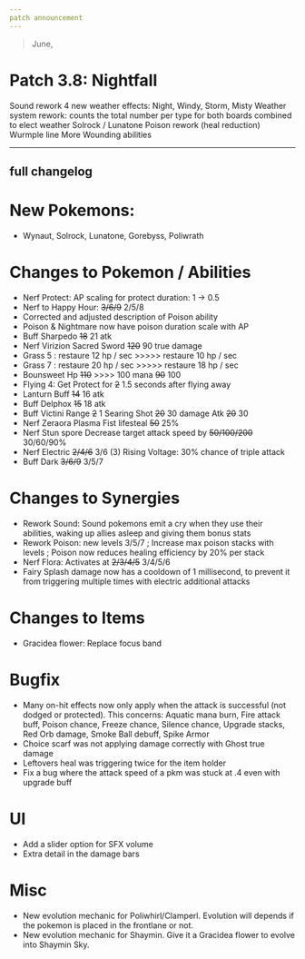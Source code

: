 ```yaml
---
patch announcement
---
```


> June,

# Patch 3.8: Nightfall

Sound rework
4 new weather effects: Night, Windy, Storm, Misty
Weather system rework: counts the total number per type for both boards combined to elect weather
Solrock / Lunatone
Poison rework (heal reduction)
Wurmple line
More Wounding abilities

---

## full changelog

# New Pokemons:

- Wynaut, Solrock, Lunatone, Gorebyss, Poliwrath

# Changes to Pokemon / Abilities

- Nerf Protect: AP scaling for protect duration: 1 → 0.5
- Nerf to Happy Hour: ~~3/6/9~~ 2/5/8
- Corrected and adjusted description of Poison ability
- Poison & Nightmare now have poison duration scale with AP
- Buff Sharpedo ~~18~~ 21 atk
- Nerf Virizion Sacred Sword ~~120~~ 90 true damage
- Grass 5 : restaure 12 hp / sec >>>>> restaure 10 hp / sec
- Grass 7 : restaure 20 hp / sec >>>>> restaure 18 hp / sec
- Bounsweet Hp ~~110~~ >>>> 100 mana ~~90~~ 100
- Flying 4: Get Protect for ~~2~~ 1.5 seconds after flying away
- Lanturn Buff ~~14~~ 16 atk
- Buff Delphox ~~15~~ 18 atk
- Buff Victini Range ~~2~~ 1 Searing Shot ~~20~~ 30 damage Atk ~~20~~ 30
- Nerf Zeraora Plasma Fist lifesteal ~~50~~ 25%
- Nerf Stun spore Decrease target attack speed by ~~50/100/200~~ 30/60/90%
- Nerf Electric ~~2/4/6~~ 3/6 (3) Rising Voltage: 30% chance of triple attack
- Buff Dark ~~3/6/9~~ 3/5/7

# Changes to Synergies

- Rework Sound: Sound pokemons emit a cry when they use their abilities, waking up allies asleep and giving them bonus stats
- Rework Poison: new levels 3/5/7 ; Increase max poison stacks with levels ; Poison now reduces healing efficiency by 20% per stack
- Nerf Flora: Activates at ~~2/3/4/5~~ 3/4/5/6
- Fairy Splash damage now has a cooldown of 1 millisecond, to prevent it from triggering multiple times with electric additional attacks

# Changes to Items

- Gracidea flower: Replace focus band

# Bugfix

- Many on-hit effects now only apply when the attack is successful (not dodged or protected). This concerns: Aquatic mana burn, Fire attack buff, Poison chance, Freeze chance, Silence chance, Upgrade stacks, Red Orb damage, Smoke Ball debuff, Spike Armor
- Choice scarf was not applying damage correctly with Ghost true damage
- Leftovers heal was triggering twice for the item holder
- Fix a bug where the attack speed of a pkm was stuck at .4 even with upgrade buff

# UI

- Add a slider option for SFX volume
- Extra detail in the damage bars

# Misc

- New evolution mechanic for Poliwhirl/Clamperl. Evolution will depends if the pokemon is placed in the frontlane or not.
- New evolution mechanic for Shaymin. Give it a Gracidea flower to evolve into Shaymin Sky.
